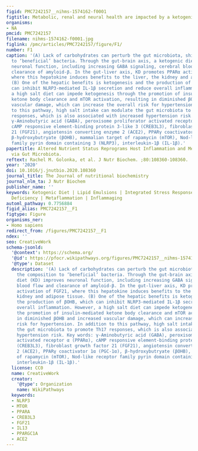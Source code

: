 ```yaml
---
figid: PMC7242157__nihms-1574162-f0001
figtitle: Metabolic, renal and neural health are impacted by a ketogenic diet
organisms:
- NA
pmcid: PMC7242157
filename: nihms-1574162-f0001.jpg
figlink: /pmc/articles/PMC7242157/figure/F1/
number: F1
caption: '(A) Lack of carbohydrates can perturb the gut microbiota, shifting the composition
  to ‘beneficial’ bacteria. Through the gut-brain axis, a ketogenic diet (KD) improves
  neuronal function, including increasing GABA signaling, cerebral blood flow and
  clearance of amyloid-β. In the gut-liver axis, KD promotes PPARα activation of FGF21,
  where this hepatokine induces benefits to the liver, the kidney and adipose tissue.
  (B) One of the hepatic benefits is ketogenesis and the production of βOHB, which
  can inhibit NLRP3-mediated IL-1β secretion and reduce overall inflammation. However,
  a high salt diet can impede ketogenesis through the promotion of insulin-mediated
  ketone body clearance and mTOR activation, resulting in diminished βOHB and increased
  vascular damage, which can increase the overall risk for hypertension. In addition
  to this pathway, high salt intake can modulate the gut microbiota to promote Th17
  responses, which is also associated with increased hypertension risk. Key words:
  γ-Aminobutyric acid (GABA), peroxisome proliferator activated receptor α (PPARα),
  cAMP responsive element-binding protein 3-like 3 (CREB3L3), fibroblast growth factor
  21 (FGF21), angiotensin converting enzyme 2 (ACE2), PPARγ coactivator 1α (PGC-1α),
  β-hydroxybutryate (βOHB), mammalian target of rapamycin (mTOR), Nod-like receptor
  family pyrin domain containing 3 (NLRP3), interleukin-1β (IL-1β).'
papertitle: Altered Nutrient Status Reprograms Host Inflammation and Metabolic Health
  via Gut Microbiota.
reftext: Rachel M. Golonka, et al. J Nutr Biochem. ;80:108360-108360.
year: '2020'
doi: 10.1016/j.jnutbio.2020.108360
journal_title: The Journal of nutritional biochemistry
journal_nlm_ta: J Nutr Biochem
publisher_name: ''
keywords: Ketogenic Diet | Lipid Emulsions | Integrated Stress Response | Micronutrient
  Deficiency | Metaflammation | Inflammaging
automl_pathway: 0.7756884
figid_alias: PMC7242157__F1
figtype: Figure
organisms_ner:
- Homo sapiens
redirect_from: /figures/PMC7242157__F1
ndex: ''
seo: CreativeWork
schema-jsonld:
  '@context': https://schema.org/
  '@id': https://pfocr.wikipathways.org/figures/PMC7242157__nihms-1574162-f0001.html
  '@type': Dataset
  description: '(A) Lack of carbohydrates can perturb the gut microbiota, shifting
    the composition to ‘beneficial’ bacteria. Through the gut-brain axis, a ketogenic
    diet (KD) improves neuronal function, including increasing GABA signaling, cerebral
    blood flow and clearance of amyloid-β. In the gut-liver axis, KD promotes PPARα
    activation of FGF21, where this hepatokine induces benefits to the liver, the
    kidney and adipose tissue. (B) One of the hepatic benefits is ketogenesis and
    the production of βOHB, which can inhibit NLRP3-mediated IL-1β secretion and reduce
    overall inflammation. However, a high salt diet can impede ketogenesis through
    the promotion of insulin-mediated ketone body clearance and mTOR activation, resulting
    in diminished βOHB and increased vascular damage, which can increase the overall
    risk for hypertension. In addition to this pathway, high salt intake can modulate
    the gut microbiota to promote Th17 responses, which is also associated with increased
    hypertension risk. Key words: γ-Aminobutyric acid (GABA), peroxisome proliferator
    activated receptor α (PPARα), cAMP responsive element-binding protein 3-like 3
    (CREB3L3), fibroblast growth factor 21 (FGF21), angiotensin converting enzyme
    2 (ACE2), PPARγ coactivator 1α (PGC-1α), β-hydroxybutryate (βOHB), mammalian target
    of rapamycin (mTOR), Nod-like receptor family pyrin domain containing 3 (NLRP3),
    interleukin-1β (IL-1β).'
  license: CC0
  name: CreativeWork
  creator:
    '@type': Organization
    name: WikiPathways
  keywords:
  - NLRP3
  - MTOR
  - PPARA
  - CREB3L3
  - FGF21
  - IL13
  - PPARGC1A
  - ACE2
---
```

